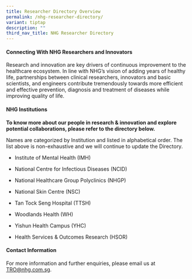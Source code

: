 ```yaml
---
title: Researcher Directory Overview
permalink: /nhg-researcher-directory/
variant: tiptap
description: ""
third_nav_title: NHG Researcher Directory
---
```

<h4><strong>Connecting With NHG Researchers&nbsp;and Innovators</strong></h4>
<p>Research and innovation are key drivers of continuous improvement to the
healthcare ecosystem. In line with NHG’s vision of adding years of healthy
life, partnerships between clinical researchers, innovators&nbsp;and basic
scientists, and engineers contribute tremendously towards more efficient
and effective prevention, diagnosis and treatment of diseases while improving
quality of life.&nbsp;</p>
<p></p>
<h4><strong>NHG Institutions</strong></h4>
<p><strong>To know more about our people in research&nbsp;&amp; innovation and explore potential collaborations, please refer to the directory below.</strong>
</p>
<p>Names are categorized by Institution and listed in alphabetical order.&nbsp;The
list above is non-exhaustive and we will continue to update the Directory.</p>
<p></p>
<ul data-tight="true" class="tight">
<li>
<p>Institute of Mental Health (IMH)</p>
</li>
<li>
<p>National Centre for Infectious Diseases (NCID)</p>
</li>
<li>
<p>National Healthcare Group Polyclinics (NHGP)</p>
</li>
<li>
<p>National Skin Centre (NSC)</p>
</li>
<li>
<p>Tan Tock Seng Hospital (TTSH)</p>
</li>
<li>
<p>Woodlands Health (WH)</p>
</li>
<li>
<p>Yishun Health Campus (YHC)</p>
</li>
<li>
<p>Health Services &amp; Outcomes Research (HSOR)</p>
</li>
</ul>
<p></p>
<h4><strong>Contact&nbsp;Information</strong></h4>
<p>For more information and further enquiries, please email us at <a href="mailto:TRO@nhg.com.sg" rel="noopener noreferrer nofollow" target="_blank"><u>TRO@nhg.com.sg</u></a>.</p>